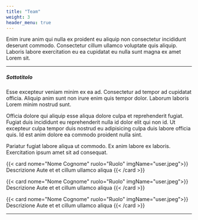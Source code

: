 ```yaml
---
title: "Team"
weight: 3
header_menu: true
---
```


Enim irure anim qui nulla ex proident eu aliquip non consectetur incididunt deserunt commodo. Consectetur cillum ullamco voluptate quis aliquip. Laboris labore exercitation eu ea cupidatat eu nulla sunt magna ex amet Lorem sit.

---
##### Sottotitolo

Esse excepteur veniam minim ex ea ad. Consectetur ad tempor ad cupidatat officia. Aliquip anim sunt non irure enim quis tempor dolor. Laborum laboris Lorem minim nostrud sunt.

Officia dolore qui aliquip esse aliqua dolore culpa et reprehenderit fugiat. Fugiat duis incididunt eu reprehenderit nulla id dolor elit qui non id. Ut excepteur culpa tempor duis nostrud eu adipisicing culpa duis labore officia quis. Id est anim dolore ea commodo proident nulla sint.

Pariatur fugiat labore aliqua ut commodo. Ex anim labore ex laboris. Exercitation ipsum amet sit ad consequat.

{{< card nome="Nome Cognome" ruolo="Ruolo" imgName="user.jpeg">}}
    Descrizione
    Aute et et cillum ullamco aliqua 
{{< /card >}}


{{< card nome="Nome Cognome" ruolo="Ruolo" imgName="user.jpeg">}}
    Descrizione
    Aute et et cillum ullamco aliqua 
{{< /card >}}


{{< card nome="Nome Cognome" ruolo="Ruolo" imgName="user.jpeg">}}
    Descrizione
    Aute et et cillum ullamco aliqua 
{{< /card >}}


---


